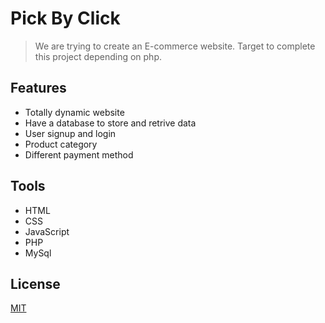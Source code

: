 # Pick By Click

> We are trying to create an E-commerce website.
Target to complete this project depending on php.

## Features

- Totally dynamic website
- Have a database to store and retrive data
- User signup and login
- Product category
- Different payment method

## Tools
- HTML
- CSS
- JavaScript
- PHP
- MySql


## License
[MIT](https://choosealicense.com/licenses/mit/)
